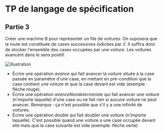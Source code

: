 TP de langage de spécification
==============================

Partie 3
--------

Créer une machine B pour représenter un file de voitures. On suposera que la route est constituée de cases successives indicées par *ℤ*. Il suffira donc de stocker l'ensemble des cases occupées par une voiture. Les voitures avancent dans le sens positif.

![illustration](/m1ls/ext/voitures.svg)

- Écrire une opération *avance* qui fait avancer la voiture située à la case passée en paramètre d'une case, en mettant en pré-condition que la case contient une voiture et que la case devant est vide (exemple : flèche rouge).
- Écrire une opération *avanceNondeterministe* qui fait avancer une voiture (n'importe laquelle) d'une case ou ne fait rien si aucune voiture ne peut avancer. *Remarque :* ça n'est possible que s'il y a une infinité de voitures.
- Écrire une opération *double* qui fait doubler une voiture (n'importe laquelle). C'est possible quand une voiture a une case occupée devant elle mais que la case suivante est vide (exemple: flèche verte)